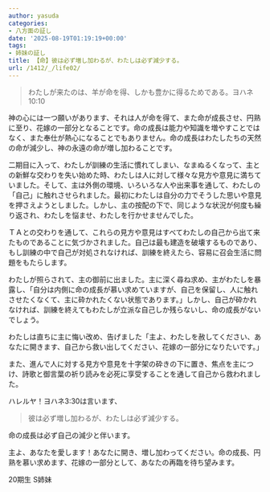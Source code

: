 ```yaml
---
author: yasuda
categories:
- 八方面の証し
date: '2025-08-19T01:19:19+00:00'
tags:
- 姉妹の証し
title: 【命】彼は必ず増し加わるが、わたしは必ず減少する。
url: /1412/_/life02/
---
```

> わたしが来たのは、羊が命を得、しかも豊かに得るためである。ヨハネ 10:10

神の心には一つ願いがあります、それは人が命を得て、また命が成長させ、円熟に至り、花嫁の一部分となることです。命の成長は能力や知識を増やすことではなく、また奉仕が熱心になることでもありません。命の成長はわたしたちの天然の命が減少し、神の永遠の命が増し加わることです。

二期目に入って、わたしが訓練の生活に慣れてしまい、なまぬるくなって、主との新鮮な交わりを失い始めた時、わたしは人に対して様々な見方や意見に満ちていました。そして、主は外側の環境、いろいろな人や出来事を通して、わたしの「自己」に触れさせられました。最初にわたしは自分の力でそうした思いや意見を押さえようとしました。しかし、主の按配の下で、同じような状況が何度も繰り返され、わたしを悩ませ、わたしを行かせませんでした。

ＴＡとの交わりを通して、これらの見方や意見はすべてわたしの自己から出て来たものであることに気づかされました。自己は最も建造を破壊するものであり、もし訓練の中で自己が対処されなければ、訓練を終えたら、容易に召会生活に問題をもたらします。

わたしが照らされて、主の御前に出ました。主に深く尋ね求め、主がわたしを暴露し、「自分は内側に命の成長が慕い求めていますが、自己を保留し、人に触れさせたくなくて、主に砕かれたくない状態であります。」しかし、自己が砕かれなければ、訓練を終えてもわたしが立派な自己しか残らないし、命の成長がないでしょう。

わたしは直ちに主に悔い改め、告げました「主よ、わたしを赦してください、あなたに開きます、自己から救い出してください、花嫁の一部分になりたいです。」

また、進んで人に対する見方や意見を十字架の砕きの下に置き、焦点を主につけ、詩歌と御言葉の祈り読みを必死に享受することを通して自己から救われました。

ハレルヤ！ヨハネ3:30は言います、

> 彼は必ず増し加わるが、わたしは必ず減少する。

命の成長は必ず自己の減少と伴います。

主よ、あなたを愛します！あなたに開き、増し加わってください。命の成長、円熟を慕い求めます、花嫁の一部分として、あなたの再臨を待ち望みます。

20期生 S姉妹